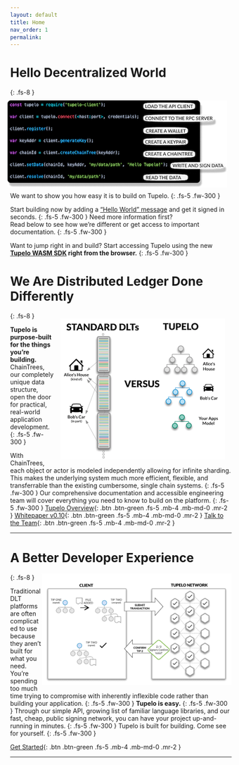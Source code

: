 ```yaml
---
layout: default
title: Home
nav_order: 1
permalink:
---
```


# Hello Decentralized World
{: .fs-8 }
<img style="float: right; padding:10px;" src="assets/images/helloworldsquare.png">

We want to show you how easy it is to build on Tupelo.
{: .fs-5 .fw-300 }

Start building now by adding a [“Hello World” message](tutorials) and get it signed in seconds.
{: .fs-5 .fw-300 }
Need more information first?  
Read below to see how we’re different or get access to important documentation.
{: .fs-5 .fw-300 }

Want to jump right in and build?  Start accessing
Tupelo using the new **[Tupelo WASM SDK](https://www.tupelo.org/blog/2019/8/22/new-wasm-based-sdk-for-tupelo) right from the browser.**
{: .fs-5 .fw-300 }

# We Are Distributed Ledger Done Differently
{: .fs-8 }
<img style="float: right; width:375px;height:320px; padding: 15px;" src="assets/images/howistupelodifferent.png">

**Tupelo is purpose-built for the things you’re building.**
ChainTrees, our completely unique data structure, open the door for practical,
real-world application development.
{: .fs-5 .fw-300 }

With ChainTrees, each object or actor is modeled independently allowing for
infinite sharding. This makes the underlying system much more efficient,
flexible, and transferrable than the existing cumbersome, single chain systems.
{: .fs-5 .fw-300 }
Our comprehensive documentation and accessible engineering team will cover
everything you need to know to build on the platform.
{: .fs-5 .fw-300 }
[Tupelo Overview](docs/litepaper){: .btn .btn-green .fs-5 .mb-4 .mb-md-0 .mr-2 }
[Whitepaper v0.10](docs/whitepaper){: .btn .btn-green .fs-5 .mb-4 .mb-md-0 .mr-2 }
[Talk to the Team](https://t.me/joinchat/IhpojEWjbW9Y7_H81Y7rAA){: .btn .btn-green .fs-5 .mb-4 .mb-md-0 .mr-2 }

***

# A Better Developer Experience
{: .fs-8 }
<img style="float: right; width:430;height:253px; padding: 5;" src="assets/images/litepaper-illustration4.png">

Traditional DLT platforms are often complicated to use because they aren’t built
for what you need. You’re spending too much time trying to compromise with
inherently inflexible code rather than building your application.
{: .fs-5 .fw-300 }
**Tupelo is easy.**
{: .fs-5 .fw-300 }
Through our simple API, growing list of familiar language libraries, and our
fast, cheap, public signing network, you can have your project up-and-running
in minutes.
{: .fs-5 .fw-300 }
Tupelo is built for building. Come see for yourself.
{: .fs-5 .fw-300 }

[Get Started](tutorials){: .btn .btn-green .fs-5 .mb-4 .mb-md-0 .mr-2 }

***
